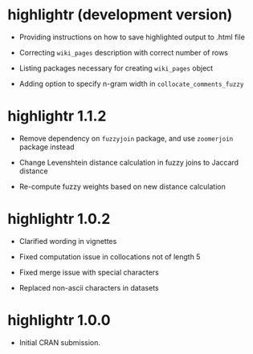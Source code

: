 # highlightr (development version)

* Providing instructions on how to save highlighted output to .html file

* Correcting `wiki_pages` description with correct number of rows

* Listing packages necessary for creating `wiki_pages` object

* Adding option to specify n-gram width in `collocate_comments_fuzzy`

# highlightr 1.1.2

* Remove dependency on `fuzzyjoin` package, and use `zoomerjoin` package instead

* Change Levenshtein distance calculation in fuzzy joins to Jaccard distance

* Re-compute fuzzy weights based on new distance calculation

# highlightr 1.0.2

* Clarified wording in vignettes

* Fixed computation issue in collocations not of length 5

* Fixed merge issue with special characters

* Replaced non-ascii characters in datasets

# highlightr 1.0.0

* Initial CRAN submission.
